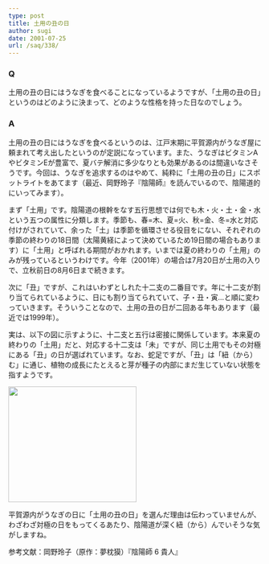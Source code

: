 ```yaml
---
type: post
title: 土用の丑の日
author: sugi
date: 2001-07-25
url: /saq/338/
---
```

### Q 

土用の丑の日にはうなぎを食べることになっているようですが、「土用の丑の日」というのはどのように決まって、どのような性格を持った日なのでしょう。

### A 

土用の丑の日にはうなぎを食べるというのは、江戸末期に平賀源内がうなぎ屋に頼まれて考え出したというのが定説になっています。また、うなぎはビタミンAやビタミンEが豊富で、夏バテ解消に多少なりとも効果があるのは間違いなさそうです。今回は、うなぎを追求するのはやめて、純粋に「土用の丑の日」にスポットライトをあてます（最近、岡野玲子『陰陽師』を読んでいるので、陰陽道的にいってみます）。

まず「土用」です。陰陽道の根幹をなす五行思想では何でも木・火・土・金・水という五つの属性に分類します。季節も、春=木、夏=火、秋=金、冬=水と対応付けがされていて、余った「土」は季節を循環させる役目をにない、それぞれの季節の終わりの18日間（太陽黄経によって決めているため19日間の場合もあります）に「土用」と呼ばれる期間がおかれます。いまでは夏の終わりの「土用」のみが残っているというわけです。今年（2001年）の場合は7月20日が土用の入りで、立秋前日の8月6日まで続きます。

次に「丑」ですが、これはいわずとしれた十二支の二番目です。年に十二支が割り当てられているように、日にも割り当てられていて、子・丑・寅&hellip;と順に変わっていきます。そういうことなので、土用の丑の日が二回ある年もあります（最近では1999年）。

実は、以下の図に示すように、十二支と五行は密接に関係しています。本来夏の終わりの「土用」だと、対応する十二支は「未」ですが、同じ土用でもその対極にある「丑」の日が選ばれています。なお、蛇足ですが、「丑」は「紐（から）む」に通じ、植物の成長にたとえると芽が種子の内部にまだ生じていない状態を指すようです。

<img src="/images/saq/season.png" width="255" height="230" border="0" />

平賀源内がうなぎの日に「土用の丑の日」を選んだ理由は伝わっていませんが、わざわざ対極の日をもってくるあたり、陰陽道が深く紐（から）んでいそうな気がしますね。

参考文献：岡野玲子（原作：夢枕獏）『陰陽師 6 貴人』
